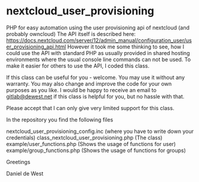 # nextcloud_user_provisioning
PHP for easy automation using the user provisioning api of nextcloud (and probably owncloud)
The API itself is described here: https://docs.nextcloud.com/server/12/admin_manual/configuration_user/user_provisioning_api.html
However it took me some thinking to see, how I could use the API with standard PHP as usually provided in shared hosting environments where the usual console line commands can not be used. To make it easier for others to use the API, I coded this class.

If this class can be useful for you - welcome. You may use it without any warranty. You may also change and improve the code for your own purposes as you like.
I would be happy to receive an email to gitlab@dewest.net if this class is helpful for you, but no hassle with that.

Please accept that I can only give very limited support for this class.

In the repository you find the following files

nextcloud_user_provisioning_config.inc (where you have to write down your credentials)
class_nextcloud_user_provisioning.php (The class)
example/user_functions.php (Shows the usage of functions for user)
example/group_functions.php (Shows the usage of functions for groups)

Greetings

Daniel de West
